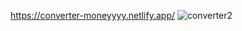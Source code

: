 https://converter-moneyyyy.netlify.app/
![converter2](https://user-images.githubusercontent.com/89863498/176885862-42d01ed7-21f6-4873-a165-9e6e89afc3d0.png)
